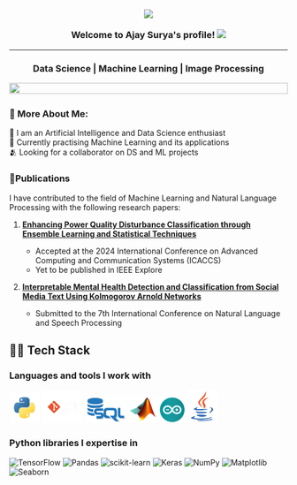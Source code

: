<h3 align="center">

![](https://capsule-render.vercel.app/api?type=waving&color=gradient&height=100&section=header)


  Welcome to Ajay Surya's profile!
  <img src="https://media.giphy.com/media/hvRJCLFzcasrR4ia7z/giphy.gif" width="28">
</h3>

---

<h3 align="center">Data Science | Machine Learning | Image Processing</h3>
<img src="https://i.imgur.com/dBaSKWF.gif" height="20" width="100%">

 ### 🧐 More About Me:
<div align = "left">
  👀 I am an Artificial Intelligence and Data Science enthusiast<br>
  🤖 Currently practising Machine Learning and its applications<br>
  🫂 Looking for a collaborator on DS and ML projects<br> 

### 📖Publications

I have contributed to the field of Machine Learning and Natural Language Processing with the following research papers:

1. **[Enhancing Power Quality Disturbance Classification through Ensemble Learning and Statistical Techniques](https://drive.google.com/file/d/1hQNasWYH6eC7REM6c_jhLCtvVeb2SHmz/view?usp=sharing)**  
   - Accepted at the 2024 International Conference on Advanced Computing and Communication Systems (ICACCS)  
   - Yet to be published in IEEE Explore

2. **[Interpretable Mental Health Detection and Classification from Social Media Text Using Kolmogorov Arnold Networks]([link-to-paper-2](https://drive.google.com/file/d/1tJ2vtALJktQuCa37XmU-XHjOP7up-H6m/view?usp=sharing))**  
   - Submitted to the 7th International Conference on Natural Language and Speech Processing

## 👩‍💻 Tech Stack
### Languages and tools I work with
<div>
<img height="55" alt="python" src="https://raw.githubusercontent.com/github/explore/80688e429a7d4ef2fca1e82350fe8e3517d3494d/topics/python/python.png">
<img width="75" alt="git" src="./images/git-removebg-preview.png">
<img height="48" alt="sql" src="./images/sql2-compressed-1-removebg-preview.png">
<img height="48" alt="matlab" src="./images/Matlab1-removebg-preview-removebg-preview.png">
<img height="48" alt="arduino" src="https://raw.githubusercontent.com/github/explore/80688e429a7d4ef2fca1e82350fe8e3517d3494d/topics/arduino/arduino.png"> 
<img height="60" alt="Java" src="./images/pnghut_java-programmer-computer-programming-logo-language.png">
</div>

### Python libraries I expertise in
![TensorFlow](https://img.shields.io/badge/TensorFlow-%23FF6F00.svg?style=for-the-badge&logo=TensorFlow&logoColor=white)
![Pandas](https://img.shields.io/badge/pandas-%23150458.svg?style=for-the-badge&logo=pandas&logoColor=white)
![scikit-learn](https://img.shields.io/badge/scikit--learn-%23F7931E.svg?style=for-the-badge&logo=scikit-learn&logoColor=white)
![Keras](https://img.shields.io/badge/Keras-%23D00000.svg?style=for-the-badge&logo=Keras&logoColor=white)
![NumPy](https://img.shields.io/badge/numpy-%23013243.svg?style=for-the-badge&logo=numpy&logoColor=white)
![Matplotlib](https://img.shields.io/badge/matplotlib-orange.svg?style=for-the-badge&logo=matplotlib&logoColor=white)
![Seaborn](https://img.shields.io/badge/Seaborn-red.svg?style=for-the-badge&logo=Seaborn&logoColor=white)



